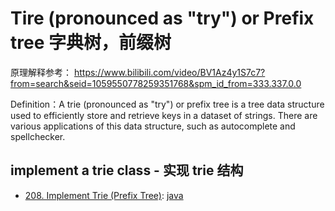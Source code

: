 # Tire (pronounced as "try") or Prefix tree 字典树，前缀树

原理解释参考：
https://www.bilibili.com/video/BV1Az4y1S7c7?from=search&seid=1059550778259351768&spm_id_from=333.337.0.0

Definition：A trie (pronounced as "try") or prefix tree is a tree data structure used to efficiently store and retrieve keys in a dataset of strings. There are various applications of this data structure, such as autocomplete and spellchecker.

## implement a trie class - 实现 trie 结构

- [208. Implement Trie (Prefix Tree)](https://leetcode.com/problems/implement-trie-prefix-tree/):
  [java](</solution_java/0208_Implement_Trie_(Prefix_Tree).java>)
